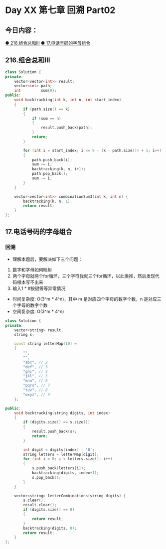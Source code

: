 # Day XX 第七章 回溯 Part02

## 今日内容：

[● 216.组合总和III](https://programmercarl.com/0216.%E7%BB%84%E5%90%88%E6%80%BB%E5%92%8CIII.html#%E7%AE%97%E6%B3%95%E5%85%AC%E5%BC%80%E8%AF%BE)
[● 17.电话号码的字母组合](https://programmercarl.com/0017.%E7%94%B5%E8%AF%9D%E5%8F%B7%E7%A0%81%E7%9A%84%E5%AD%97%E6%AF%8D%E7%BB%84%E5%90%88.html#%E7%AE%97%E6%B3%95%E5%85%AC%E5%BC%80%E8%AF%BE)

## 216.组合总和III
```cpp
class Solution {
private:
    vector<vector<int>> result;
    vector<int> path;
    int         sum{0};
public:
    void backtracking(int k, int n, int start_index)
    {
        if (path.size() == k)
        {
            if (sum == n)
            {
                result.push_back(path);
            }
            return;
        }

        for (int i = start_index; i <= 9 - (k - path.size()) + 1; i++)
        {
            path.push_back(i);
            sum += i;
            backtracking(k, n, i+1);
            path.pop_back();
            sum -= i;
        }
    }

    vector<vector<int>> combinationSum3(int k, int n) {
        backtracking(k, n, 1);
        return result;
    }
};
```

## 17.电话号码的字母组合
### 回溯
- 理解本题后，要解决如下三个问题：
1. 数字和字母如何映射
2. 两个字母就两个for循环，三个字符我就三个for循环，以此类推，然后发现代码根本写不出来
3. 输入1 * #按键等等异常情况

- 时间复杂度: O(3^m * 4^n)，其中 m 是对应四个字母的数字个数，n 是对应三个字母的数字个数
- 空间复杂度: O(3^m * 4^n)
```cpp
class Solution {
private:
    vector<string> result;
    string s;

    const string letterMap[10] =
    {
        "",
        "",
        "abc", // 2
        "def", // 3
        "ghi", // 4
        "jkl", // 5
        "mno", // 6
        "pqrs", // 7
        "tuv", // 8
        "wxyz", // 9
    };

public:
    void backtracking(string digits, int index)
    {
        if (digits.size() == s.size())
        {
            result.push_back(s);
            return;
        }

        int digit = digits[index] - '0';
        string letters = letterMap[digit];
        for (int i = 0; i < letters.size(); i++)
        {
            s.push_back(letters[i]);
            backtracking(digits, index+1);
            s.pop_back();
        }
    }

    vector<string> letterCombinations(string digits) {
        s.clear();
        result.clear();
        if (digits.size() == 0)
        {
            return result;
        }
        backtracking(digits, 0);
        return result;
    }
};
```
